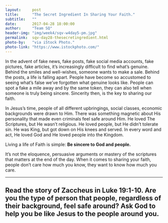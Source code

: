 ```yaml
---
layout:     post
title:      "The Secret Ingredient In Sharing Your Faith."
subtitle:   ""
date:       2017-04-28 18:00:00
author:     "Team SQ"
header-img: "img/week4/sqv-w4day5-pm.jpg"
permalink:  sqv-day28-thesecretingredient.html
photo-by:   "via iStock Photo."
photo-link: "https://www.istockphoto.com/"
---
```


<p>In the advent of fake news, fake posts, fake social media accounts, fake pictures, fake articles, it’s increasingly difficult to find what’s genuine. Behind the smiles and well-wishes, someone wants to make a sale. Behind the posts, a life is falling apart. People have become so accustomed to seeing what’s false we’ve forgotten what genuine looks like. People can spot a fake a mile away and by the same token, they can also tell when someone is truly being sincere. Sincerity then, is the key to sharing our faith.</p>

<p>In Jesus’s time, people of all different upbringings, social classes, economic backgrounds were drawn to Him. There was something magnetic about His personality that made even criminals feel safe around Him. He loved The Scriptures, but He wasn’t religious. He loved people, but He didn’t tolerate sin. He was King, but got down on His knees and served. In every word and act, He loved God and He loved people into the Kingdom. </p>

<p>Living a life of Faith is simple: <b>Be sincere to God and people.</b></p>

<p>It’s not the eloquence, persuasive arguments or mastery of the scriptures that matters at the end of the day. When it comes to sharing your faith, people don’t care how much you know, they want to know how much you care.</p>

<hr>

<h2 class="section-heading">Read the story of Zaccheus in Luke 19:1-10. Are you the type of person that people, regardless of their background, feel safe around? Ask God to help you be like Jesus to the people around you.</h2>